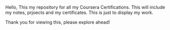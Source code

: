 Hello,
This my repository for all my Coursera Certifications.
This will include my notes, prjoects and my certificates. 
This is just to display my work.

Thank you for viewing this, please explore ahead!
